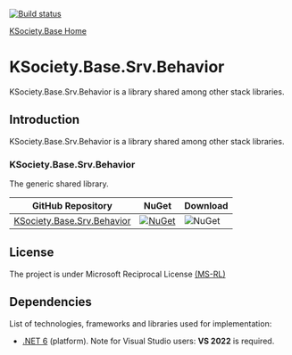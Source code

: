 [![Build status](https://ci.appveyor.com/api/projects/status/svxutqmffkucfp0r?svg=true)](https://ci.appveyor.com/project/maniglia/ksociety-base)

[KSociety.Base Home](https://github.com/K-Society/KSociety.Base)

# KSociety.Base.Srv.Behavior

KSociety.Base.Srv.Behavior is a library shared among other stack libraries.

## Introduction

KSociety.Base.Srv.Behavior is a library shared among other stack libraries.

### KSociety.Base.Srv.Behavior
The generic shared library.

| GitHub Repository | NuGet | Download |
| ------------- | ------------- | ------------- |
| [KSociety.Base.Srv.Behavior](https://github.com/K-Society/KSociety.Base/tree/master/Src/01/KSociety.Base.Srv.Behavior) | [![NuGet](https://img.shields.io/nuget/v/KSociety.Base.Srv.Behavior)](https://www.nuget.org/packages/KSociety.Base.Srv.Behavior) | ![NuGet](https://img.shields.io/nuget/dt/KSociety.Base.Srv.Behavior) |

## License
The project is under Microsoft Reciprocal License [(MS-RL)](http://www.opensource.org/licenses/MS-RL)

## Dependencies

List of technologies, frameworks and libraries used for implementation:

- [.NET 6](https://dotnet.microsoft.com/download/dotnet/6.0) (platform). Note for Visual Studio users: **VS 2022** is required.
